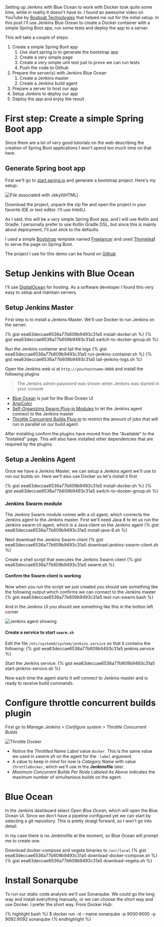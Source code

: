 Setting up Jenkins with Blue Ocean to work with Docker took quite some time, while in reality it doesn't have to. I found an awesome video on YouTube by [Boxboat Technologies](https://youtu.be/GkGXAPj8wSI) that helped me out for the initial setup. 
In this post I'll use Jenkins Blue Ocean to create a Docker container with a simple Spring Boot app, run some tests and deploy the app to a server.

This will take a couple of steps: 
1. Create a simple Spring Boot app
    1. Use start.spring.io to generate the bootstrap app
    1. Create a very simple page
    1. Create a very simple unit test just to prove we can run tests
    1. Push the code to Github
1. Prepare the server(s) with Jenkins Blue Ocean
    1. Create a Jenkins master
    1. Create a Jenkins build agent
1. Prepare a server to host our app
1. Setup Jenkins to deploy our app
1. Deploy the app and enjoy the result

# First step: Create a simple Spring Boot app
Since there are a lot of very good tutorials on the web describing the creation of Spring Boot applications I won't spend too much time on that here.

## Generate Spring boot app
First we'll go to [start.spring.io](https://start.spring.io/) and generate a bootstrap project. Here's my setup:

![File associated with Jekyll(HTML)](docs/img/spring-boot-setup-jenkins-demo.png)

Download the project, unpack the zip file and open the project in your favorite IDE or text editor. I'll use IntelliJ.
 
As I said, this will be a very simple Spring Boot app, and I will use Kotlin and Gradle. I personally prefer to use Kotlin Gradle DSL, but since this is mainly about deployment, I'll just stick to the defaults.

I used a simple [Bootstrap](http://getbootstrap.com/) template named [Freelancer](https://startbootstrap.com/template-overviews/freelancer/) and used [Thymeleaf](https://www.thymeleaf.org/) to serve the page on Spring Boot. 

The project I use for this demo can be found on [Github](https://github.com/johanvergeer/jenkins-docker-demo)

# Setup Jenkins with Blue Ocean
I'll use [DigitalOcean](https://m.do.co/c/bb3d4e750ffb) for hosting. As a software developer I found this very easy to setup and maintain servers.

## Setup Jenkins Master
First step is to install a Jenkins Master. We'll use Docker to run Jenkins on the server.

<script src="https://gist.github.com/johanvergeer/eea63deccae6536a77b609b9493c31a5.js"?file=install-docker.sh></script>
{% gist eea63deccae6536a77b609b9493c31a5 install-docker.sh %}
{% gist eea63deccae6536a77b609b9493c31a5 switch-to-docker-group.sh %}

Run the Jenkins container and tail the logs
{% gist eea63deccae6536a77b609b9493c31a5 run-jenkins-container.sh %}
{% gist eea63deccae6536a77b609b9493c31a5 tail-jenkins-logs.sh %}

Open the Jenkins web ui at `http://yourhostname:8080` and install the following plugins

> The Jenkins admin password was shown when Jenkins was started in your console

- [Blue Ocean](https://jenkins.io/projects/blueocean/) is just for the Blue Ocean UI
- [AnsiColor](https://github.com/jenkinsci/ansicolor-plugin)
- [Self-Organizing Swarm Plug-in Modules](https://wiki.jenkins.io/display/JENKINS/Swarm+Plugin) to let the Jenkins agent connect to the Jenkins master
- [Throttle Concurrent Builds Plug-in](https://github.com/jenkinsci/throttle-concurrent-builds-plugin) to restrict the amount of jobs that will run in parallel on our build agent

After installing confirm the plugins have moved from the "Available" to the "Installed" page. This will also have installed other dependencies that are required by the plugins.

## Setup a Jenkins Agent
Once we have a Jenkins Master, we can setup a Jenkins agent we'll use to run our builds on. Here we'll also use Docker so let's install it first

{% gist eea63deccae6536a77b609b9493c31a5 install-docker.sh %}
{% gist eea63deccae6536a77b609b9493c31a5 switch-to-docker-group.sh %}

### Jenkins Swarm module
The Jenkins Swarm module comes with a cli agent, which connects the Jenkins agent to the Jenkins master. 
First we'll need Java 8 to let us run the Jenkins swarm cli agent, which is a Java client on the Jenkins agent
{% gist eea63deccae6536a77b609b9493c31a5 install-java-8.sh %}

Next download the Jenkins Swarm client
{% gist eea63deccae6536a77b609b9493c31a5 download-jenkins-swarm-client.sh %}

Create a shell script that executes the Jenkins Swarm client
{% gist eea63deccae6536a77b609b9493c31a5 swarm.sh %}

#### Confirm the Swarm client is working

Now when you run the script we just created you should see something like the following output which confirms we can connect to the Jenkins master
{% gist eea63deccae6536a77b609b9493c31a5 test-run-swarm.bash %}

And in the Jenkins UI you should see something like this in the botton left corner

![Jenkins agent showing](docs/img/jenkins-agent-showing.png)


#### Create a service to start `swarm.sh`

Edit the file `/etc/systemd/system/jenkins.service` so that it contains the following:
{% gist eea63deccae6536a77b609b9493c31a5 jenkins.service %}

Start the Jenkins service:
{% gist eea63deccae6536a77b609b9493c31a5 start-jenkins-service.sh %}

Now each time the agent starts it will  connect to Jenkins master and is ready to receive build commands. 

# Configure throttle concurrent builds plugin

First go to *Manage Jenkins > Configure system > Throttle Concurrent Builds*

![Throttle Docker](docs/img/throttle-docker.png)

- Notice the *Throttled Name Label* value `docker`. This is the same value we used in *swarm.sh* on the agent for the `-label` argument. 
- A value to keep in mind for now is *Category Name* with value `throttleDocker`, which we'll use in the **Jenkinsfile** later.
- *Maximum Concurrent Builds Per Node Labeled As Above* indicates the maximum number of simultanious builds on the agent.

# Blue Ocean
In the Jenkins dashboard select *Open Blue Ocean*, which will open the Blue Ocean UI. Since we don't have a pipeline configured yet we can start by selecting a git repository. This is pretty straigt forward, so I won't go into detail. 

In my case there is no Jenkinsfile at the moment, so Blue Ocean will prompt me to create one. 

Download docker-compose and vegeta binaries to `/usr/local`
{% gist eea63deccae6536a77b609b9493c31a5 download-docker-compose.sh %}
{% gist eea63deccae6536a77b609b9493c31a5 download-vegeta.sh %}

# Install Sonarqube
To run our static code analysis we'll use Sonarqube. We could go the long way and install everything manually, or we can choose the short way and use Docker. I prefer the short way. 
From Docker Hub:

{% highlight bash %}
$ docker run -d --name sonarqube -p 9000:9000 -p 9092:9092 sonarqube
{% endhighlight %}